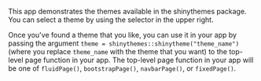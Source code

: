 This app demonstrates the themes available in the shinythemes package. You can select a theme by using the selector in the upper right.

Once you've found a theme that you like, you can use it in your app by passing the argument `theme = shinythemes::shinytheme("theme_name")` (where you replace `theme_name` with the theme that you want) to the top-level page function in your app. The top-level page function in your app will be one of `fluidPage()`, `bootstrapPage()`, `navbarPage()`, or `fixedPage()`.
